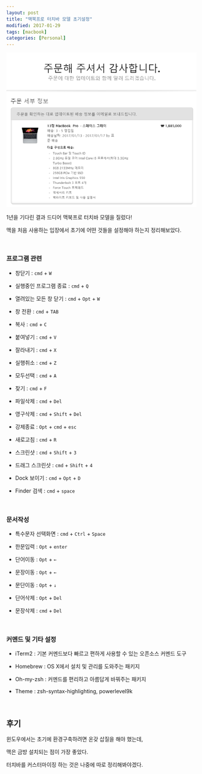 ```yaml
---
layout: post
title: "맥북프로 터치바 모델 초기설정"
modified: 2017-01-29
tags: [macbook]
categories: [Personal]
---
```


![macbook](/images/mac.png)

1년을 기다린 결과 드디어 맥북프로 터치바 모델을 질렀다!

맥을 처음 사용하는 입장에서 초기에 어떤 것들을 설정해야 하는지 정리해보았다.

   ​

### 프로그램 관련

- 창닫기 : `cmd` + `W`
- 실행중인 프로그램 종료 : `cmd` + `Q`
- 열려있는 모든 창 닫기 : `cmd` + `Opt` + `W`
- 창 전환 : `cmd` + `TAB`
- 복사 : `cmd` + `C`
- 붙여넣기 : `cmd` + `V`
- 잘라내기 : `cmd` + `X`
- 실행취소 : `cmd` + `Z`
- 모두선택 : `cmd` + `A`
- 찾기 : `cmd` + `F`
- 파일삭제 : `cmd` + `Del`
- 영구삭제 : `cmd` + `Shift` + `Del`
- 강제종료 : `Opt` + `cmd` + `esc`
- 새로고침 : `cmd` + `R`
- 스크린샷 : `cmd` + `Shift` + `3`
- 드래그 스크린샷 : `cmd` + `Shift` + `4`
- Dock 보이기 : `cmd` + `Opt` + `D`
- Finder 검색 : `cmd` + `space`

   ​

### 문서작성

- 특수문자 선택화면 : `cmd` + `Ctrl` + `Space`
- 한문입력 : `Opt` + `enter`
- 단어이동 : `Opt` + `←`
- 문장이동 : `Opt` + `←`
- 문단이동 : `Opt` + `↓`
- 단어삭제 : `Opt` + `Del`
- 문장삭제 : `cmd` + `Del`

   ​

### 커멘드 및 기타 설정

- iTerm2 : 기본 커멘드보다 빠르고 편하게 사용할 수 있는 오픈소스 커멘드 도구
- Homebrew : OS X에서 설치 및 관리를 도와주는 패키지
- Oh-my-zsh : 커멘드를 편리하고 아름답게 바꿔주는 패키지
- Theme : zsh-syntax-highlighting, powerlevel9k

   ​

## 후기

윈도우에서는 초기에 환경구축하려면 온갖 삽질을 해야 했는데,

맥은 금방 설치되는 점이 가장 좋았다.

터치바를 커스터마이징 하는 것은 나중에 따로 정리해봐야겠다.
